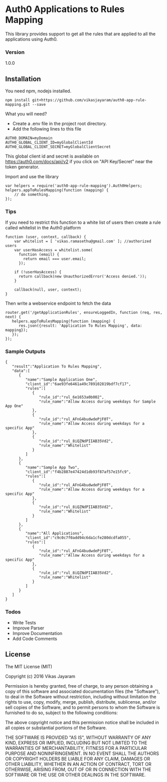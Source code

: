 # Auth0 Applications to Rules Mapping

This library provides support to get all the rules that are applied to all the applications using Auth0.

### Version

1.0.0

## Installation

You need npm, nodejs installed.

```
npm install git+https://github.com/vikasjayaram/auth0-app-rule-mapping.git --save
```

What you will need?
* Create a .env file in the project root directory.
* Add the following lines to this file
```
AUTH0_DOMAIN=myDomain
AUTH0_GLOBAL_CLIENT_ID=myGlobalClientId
AUTH0_GLOBAL_CLIENT_SECRET=myGlobalClientSecret
```
This global client id and secret is available on https://auth0.com/docs/api/v2 if you click on "API Key/Secret" near the token generator.

Import and use the library
```
var helpers = require('auth0-app-rule-mapping').Auth0Helpers;
helpers.appToRulesMapping(function (mapping) {
    // do something.
});
```
### Tips

If you need to restrict this function to a white list of users then create a rule called whitelist in the Auth0 platform
```
function (user, context, callback) {
    var whitelist = [ 'vikas.ramasethu@gmail.com' ]; //authorized users
    var userHasAccess = whitelist.some(
      function (email) {
        return email === user.email;
      });

    if (!userHasAccess) {
      return callback(new UnauthorizedError('Access denied.'));
    }

    callback(null, user, context);
}
```
Then write a webservice endpoint to fetch the data
```
router.get('/getApplicationRules', ensureLoggedIn, function (req, res, next) {
   helpers.appToRulesMapping(function (mapping) {
      res.json({result: 'Application To Rules Mapping', data: mapping});
   });
});
```
### Sample Outputs

```
{  
   "result":"Application To Rules Mapping",
   "data":[  
      {  
         "name":"Sample Application One",
         "client_id":"6ae93fe6461a49c789102819bdf7cf17",
         "rules":[  
            {  
               "rule_id":"rul_6e1653a0b002",
               "rule_name":"Allow Access during weekdays for Sample App One"
            },
            {  
               "rule_id":"rul_AFnG4budwdePjF0T",
               "rule_name":"Allow Access during weekdays for a specific App"
            },
            {  
               "rule_id":"rul_8iQZNdPIIAB35Vd2",
               "rule_name":"Whitelist"
            }
         ]
      },
      {  
         "name":"Sample App Two",
         "client_id":"f4b2887e47424d1db93f87af57e15fc9",
         "rules":[  
            {  
               "rule_id":"rul_AFnG4budwdePjF0T",
               "rule_name":"Allow Access during weekdays for a specific App"
            },
            {  
               "rule_id":"rul_8iQZNdPIIAB35Vd2",
               "rule_name":"Whitelist"
            }
         ]
      },
      {  
         "name":"All Applications",
         "client_id":"c9c0c7f0add94c6da1cfe280dcdfa055",
         "rules":[  
            {  
               "rule_id":"rul_AFnG4budwdePjF0T",
               "rule_name":"Allow Access during weekdays for a specific App"
            },
            {  
               "rule_id":"rul_8iQZNdPIIAB35Vd2",
               "rule_name":"Whitelist"
            }
         ]
      }
   ]
}
``` 


### Todos

 - Write Tests
 - Improve Parser
 - Improve Documentation
 - Add Code Comments

License
----
The MIT License (MIT)

Copyright (c) 2016 Vikas Jayaram

Permission is hereby granted, free of charge, to any person obtaining a copy
of this software and associated documentation files (the "Software"), to deal
in the Software without restriction, including without limitation the rights
to use, copy, modify, merge, publish, distribute, sublicense, and/or sell
copies of the Software, and to permit persons to whom the Software is
furnished to do so, subject to the following conditions:

The above copyright notice and this permission notice shall be included in
all copies or substantial portions of the Software.

THE SOFTWARE IS PROVIDED "AS IS", WITHOUT WARRANTY OF ANY KIND, EXPRESS OR
IMPLIED, INCLUDING BUT NOT LIMITED TO THE WARRANTIES OF MERCHANTABILITY,
FITNESS FOR A PARTICULAR PURPOSE AND NONINFRINGEMENT. IN NO EVENT SHALL THE
AUTHORS OR COPYRIGHT HOLDERS BE LIABLE FOR ANY CLAIM, DAMAGES OR OTHER
LIABILITY, WHETHER IN AN ACTION OF CONTRACT, TORT OR OTHERWISE, ARISING FROM,
OUT OF OR IN CONNECTION WITH THE SOFTWARE OR THE USE OR OTHER DEALINGS IN
THE SOFTWARE.


